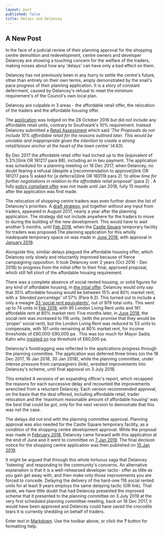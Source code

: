 ```yaml
---
layout: post
published: false
title: Delays and Delancey
---
```

## A New Post

In the face of a judicial review of their planning approval for the shopping centre demolition and redevelopment, centre owners and developer Delancey are showing a touching concern for the welfare of the traders, making noises about how any 'delays' can have only a bad effect on them.

Delancey has not previously been in any hurry to settle the centre's future, other than entirely on their own terms, amply demonstrated by the snail's pace progress of their planning application.  It is a story of constant deferrment, caused by Delancey's refusal to meet the minimum requirement's of the Council's own local plan.

Delancey are culpable in 3 areas - the affordable retail offer, the relocation of the traders and the affordable housing offer. 

The [application](http://planbuild.southwark.gov.uk/documents/?GetDocument=%7b%7b%7b!jyNktp6uoRKVofXMUvOmvA%3d%3d!%7d%7d%7d) was lodged on the 28 October 2016 but did not include any affordable retail units, contrary to Southwark's 10% requirement.  Instead Delancey submitted a [Retail Assessment]() which said _'The Proposals do not include 10% affordable retail for the reasons outlined later. This would be unviable and inappropriate given the intention to create a strong retail/leisure anchor at the heart of the town centre'_ (4.63).  

By Dec 2017 the affordable retail offer had inched up to the [equivalent of 5.3%](link OR 181217 para 88), including an in lieu payment. The application was scheduled for a planning  meeting on 18 Dec 2017, when Delancey, no doubt fearing a refusal (despite a [recommendation to approve](link OR 181217 para 1) asked for [a deferral](link OR 160118 para 2) _'to allow time for further negotiations in relation to the affordable retail proposal'_ (para 2) .  A fully [policy compliant offer](http://planbuild.southwark.gov.uk/documents/?GetDocument=%7b%7b%7b!k0%2f9zNPAdMf5Ya4yWjd0Bw%3d%3d!%7d%7d%7d) was not made until Jan 2018, fully 15 months after the application was first made.

The relocation of shopping centre traders was even further down the list of Delancey's priorities.  A [draft strategy](http://planbuild.southwark.gov.uk/documents/?GetDocument=%7b%7b%7b!CgEoZ4vEh0beAm1jRSlUrA%3d%3d!%7d%7d%7d), put together without any input from traders, appeared in August 2017, nearly a year after the planning application. The strategy did not include anywhere for the traders to move to during the building of the new development.  This would have to wait another 5 months, until [Feb 2018](http://planbuild.southwark.gov.uk/documents/?GetDocument=%7b%7b%7b!0iVzasdHCgb1eVmQCrssOg%3d%3d!%7d%7d%7d), when the [Castle Square](http://35percent.org/2018-10-30-shopping-centre-legal-challenge/) temporary facility for traders was proposed.The planning application for this wholly inadequate temporary space on was made in [June 2018](http://planbuild.southwark.gov.uk/documents/?GetDocument=%7b%7b%7b!hAV0cqN%2bsOq%2febuFpH0spQ%3d%3d!%7d%7d%7d), with approval in [January 2019](https://planning.southwark.gov.uk/online-applications/applicationDetails.do?keyVal=_STHWR_DCAPR_9578882&activeTab=summary). 

Alongside this, similiar delays plagued the affordable housing offer, which Delancey only slowly and reluctantly improved because of fierce campaigning opposition.  It took Delancey over 2 years (Oct 2016 - Dec 2018) to progress from the initial offer to their final, approved proposal, which still fell short of the affordable housing requirement. 

There was a complete absence of social rented housing, or solid figures for any kind of affordable housing, in [the intial offer](http://planbuild.southwark.gov.uk/documents/?GetDocument=%7b%7b%7b!i%2fH2BvEXXozMcypxg9AnYA%3d%3d!%7d%7d%7d). Delancey would only say that 35% affordable housing would be between 15% and 80% market rent, with a _'blended percentage'_ of 57% (Para 6.3).  This turned out to include a only a meagre [33 'social rent equivalents'](http://planbuild.southwark.gov.uk/documents/?GetDocument=%7b%7b%7b!SeVE7nVBcuVxpQARghoUbA%3d%3d!%7d%7d%7d), out of 979 total units.  This went up to 74 units in [Feb 2018](http://planbuild.southwark.gov.uk/documents/?GetDocument=%7b%7b%7b!0iVzasdHCgb1eVmQCrssOg%3d%3d!%7d%7d%7d), with 95 London Living Rent units and 161 affordable rent at 80% market rent.  Five months later, in [June 2018](http://planbuild.southwark.gov.uk/documents/?GetDocument=%7b%7b%7b!b5xBNaYRSleWlYx6oXVrEA%3d%3d!%7d%7d%7d), the social rent was increased to 116 units, (with the promise that they would be 'proper' social rent), but the London Living Rent was reduced to 53 units to compensate, with 161 units remaining at 80% market rent, for income thresholds of £80,000-£90,000 pa . This was too much for Mayor Sadiq Kahn who [insisted on](http://planbuild.southwark.gov.uk/documents/?GetDocument=%7b%7b%7b!TivFPuHnthygbiMWO4k6Tw%3d%3d!%7d%7d%7d)  top threshold of £60,000 pa.

Delancey's footdragging was reflected in the applications progress through the planning committee. The application was deferred three times (on the 18 Dec 2017, 16 Jan 2018, 30 Jan 2018), while the planning committee, under intense pressure from campaigners (link), wrestled improvements into Delancey's scheme, until final approval on 3 July 2018.

This entailed 4 versions of an expanding officer's report, which recapped the reasons for each successive delay and recounted the improvements wrenched from a reluctant Delancey.  Each version recommended approval, on the basis that the deal offered, including affordable retail, trader relocation and the 'maximum reasonable amount of affordable housing' was the best that could be got, only for the next version to demostrate that this was not the case.

The delays did not end with the planning committee approval.  Planning approval was also needed for the Castle Square temporary facility, as a condition of the shopping centre development approval.  While the proposal was made in [February 2018](http://planbuild.southwark.gov.uk/documents/?GetDocument=%7b%7b%7b!0iVzasdHCgb1eVmQCrssOg%3d%3d!%7d%7d%7d), Delancey came forward with this application at the end of June and it went to committee on [7 Jan 2019](http://moderngov.southwark.gov.uk/ieListDocuments.aspx?CId=353&MId=6315&Ver=4).  The final decision notice for the shopping centre application was then published on [10 Jan 2019](http://planbuild.southwark.gov.uk/documents/?GetDocument=%7b%7b%7b!E6IobTn81r9jhON1O8ivDA%3d%3d!%7d%7d%7d).


It might be argued that through this whole tortuous saga that Delancey 'listening' and responding to the community's concerns.  An alternative explanation is that it is a well-rehearsed developer tactic- offer as little as you gain get away with, and then make only those improvements you are forced to concede. Delaying the delivery of the hard-one 116 social rented units for at least 9 years employs the same delaying tactic (OR link). That aside, we have little doubt that had Delancey presented the improved scheme that it presented to the planning committee on 3 July 2019 at the very first scheduled planning committee meeting, back on 18 Dec 2017, it would have been approved and Delancey could have saved the crocodile tears it is currently shedding on behalf of traders.



Enter text in [Markdown](http://daringfireball.net/projects/markdown/). Use the toolbar above, or click the **?** button for formatting help.
